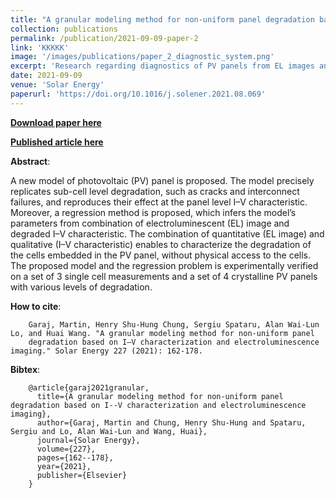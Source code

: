 ```yaml
---
title: "A granular modeling method for non-uniform panel degradation based on I–V characterization and electroluminescence imaging+"
collection: publications
permalink: /publication/2021-09-09-paper-2
link: 'KKKKK'
image: '/images/publications/paper_2_diagnostic_system.png'
excerpt: 'Research regarding diagnostics of PV panels from EL images and I-V characteristics down to the level of individual PV cells.'
date: 2021-09-09
venue: 'Solar Energy'
paperurl: 'https://doi.org/10.1016/j.solener.2021.08.069'
---
```


[**Download paper here**](http://martin-garaj.github.io/files/Martin_Garaj__A_granular_modeling_method_for_non-uniform_panel_degradation_based_on_I–V_characterization_and_electroluminescence_imaging.pdf)

[**Published article here**](https://doi.org/10.1016/j.solener.2021.08.069)

**Abstract**:

A new model of photovoltaic (PV) panel is proposed. The model precisely replicates sub-cell level degradation, 
such as cracks and interconnect failures, and reproduces their effect at the panel level I–V characteristic. 
Moreover, a regression method is proposed, which infers the model’s parameters from combination of 
electroluminescent (EL) image and degraded I–V characteristic. The combination of quantitative (EL image) and 
qualitative (I–V characteristic) enables to characterize the degradation of the cells embedded in the PV panel, 
without physical access to the cells. The proposed model and the regression problem is experimentally verified 
on a set of 3 single cell measurements and a set of 4 crystalline PV panels with various levels of degradation.

**How to cite**:
```
	Garaj, Martin, Henry Shu-Hung Chung, Sergiu Spataru, Alan Wai-Lun Lo, and Huai Wang. "A granular modeling method for non-uniform panel 
	degradation based on I–V characterization and electroluminescence imaging." Solar Energy 227 (2021): 162-178.
```

**Bibtex**:
```
	@article{garaj2021granular,
	  title={A granular modeling method for non-uniform panel degradation based on I--V characterization and electroluminescence imaging},
	  author={Garaj, Martin and Chung, Henry Shu-Hung and Spataru, Sergiu and Lo, Alan Wai-Lun and Wang, Huai},
	  journal={Solar Energy},
	  volume={227},
	  pages={162--178},
	  year={2021},
	  publisher={Elsevier}
	}
```


